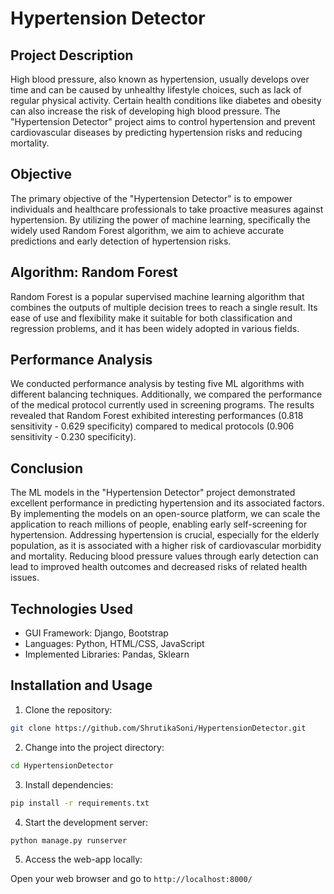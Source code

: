 # Hypertension Detector

## Project Description

High blood pressure, also known as hypertension, usually develops over time and can be caused by unhealthy lifestyle choices, such as lack of regular physical activity. Certain health conditions like diabetes and obesity can also increase the risk of developing high blood pressure. The "Hypertension Detector" project aims to control hypertension and prevent cardiovascular diseases by predicting hypertension risks and reducing mortality.

## Objective

The primary objective of the "Hypertension Detector" is to empower individuals and healthcare professionals to take proactive measures against hypertension. By utilizing the power of machine learning, specifically the widely used Random Forest algorithm, we aim to achieve accurate predictions and early detection of hypertension risks.

## Algorithm: Random Forest

Random Forest is a popular supervised machine learning algorithm that combines the outputs of multiple decision trees to reach a single result. Its ease of use and flexibility make it suitable for both classification and regression problems, and it has been widely adopted in various fields.

## Performance Analysis

We conducted performance analysis by testing five ML algorithms with different balancing techniques. Additionally, we compared the performance of the medical protocol currently used in screening programs. The results revealed that Random Forest exhibited interesting performances (0.818 sensitivity - 0.629 specificity) compared to medical protocols (0.906 sensitivity - 0.230 specificity).

## Conclusion

The ML models in the "Hypertension Detector" project demonstrated excellent performance in predicting hypertension and its associated factors. By implementing the models on an open-source platform, we can scale the application to reach millions of people, enabling early self-screening for hypertension. Addressing hypertension is crucial, especially for the elderly population, as it is associated with a higher risk of cardiovascular morbidity and mortality. Reducing blood pressure values through early detection can lead to improved health outcomes and decreased risks of related health issues.

## Technologies Used

- GUI Framework: Django, Bootstrap
- Languages: Python, HTML/CSS, JavaScript
- Implemented Libraries: Pandas, Sklearn

## Installation and Usage

1. Clone the repository:

```bash
git clone https://github.com/ShrutikaSoni/HypertensionDetector.git
```

2. Change into the project directory:

```bash
cd HypertensionDetector
```

3. Install dependencies:

```bash
pip install -r requirements.txt
```

4. Start the development server:

```bash
python manage.py runserver
```

5. Access the web-app locally:

Open your web browser and go to `http://localhost:8000/`
